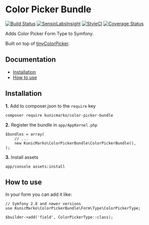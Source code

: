Color Picker Bundle
============

[![Build Status](https://travis-ci.org/kunicmarko20/ColorPickerBundle.svg?branch=master)](https://travis-ci.org/kunicmarko20/ColorPickerBundle)
[![SensioLabsInsight](https://insight.sensiolabs.com/projects/8a279415-4597-49d8-923a-34a3f4c315f1/mini.png)](https://insight.sensiolabs.com/projects/8a279415-4597-49d8-923a-34a3f4c315f1)
[![StyleCI](https://styleci.io/repos/102910747/shield)](https://styleci.io/repos/102910747)
[![Coverage Status](https://coveralls.io/repos/github/kunicmarko20/ColorPickerBundle/badge.svg)](https://coveralls.io/github/kunicmarko20/ColorPickerBundle)

Adds Color Picker Form Type to Symfony.

Built on top of [tinyColorPicker](https://github.com/PitPik/tinyColorPicker).

Documentation
-------------

* [Installation](#installation)
* [How to use](#how-to-use)

## Installation

**1.**  Add to composer.json to the `require` key

```
composer require kunicmarko/color-picker-bundle
```

**2.** Register the bundle in ``app/AppKernel.php``

```
$bundles = array(
    // ...
    new KunicMarko\ColorPickerBundle\ColorPickerBundle(),
);
```

**3.** Install assets
```
app/console assets:install
```

## How to use

In your form you can add it like:
```
// Symfony 2.8 and newer versions
use KunicMarko\ColorPickerBundle\Form\Type\ColorPickerType;

$builder->add('field', ColorPickerType::class);
```

